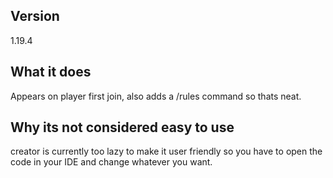 ## Version
1.19.4

## What it does
Appears on player first join, also adds a /rules command so thats neat.

## Why its not considered easy to use
creator is currently too lazy to make it user friendly so you have to open the code in your IDE and change whatever you want.

